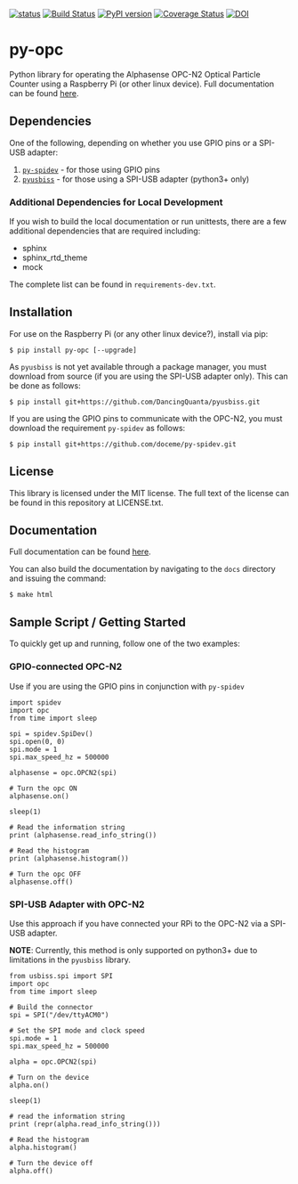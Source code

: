 [![status](http://joss.theoj.org/papers/049f6d3dab9391e8353484028148dd0d/status.svg)](http://joss.theoj.org/papers/049f6d3dab9391e8353484028148dd0d)
[![Build Status](https://travis-ci.org/dhhagan/py-opc.svg?branch=develop)](https://travis-ci.org/dhhagan/py-opc)
[![PyPI version](https://badge.fury.io/py/py-opc.svg)](https://badge.fury.io/py/py-opc)
[![Coverage Status](https://coveralls.io/repos/dhhagan/py-opc/badge.svg?branch=master&service=github)](https://coveralls.io/github/dhhagan/py-opc?branch=master)
[![DOI](https://zenodo.org/badge/30832320.svg)](https://zenodo.org/badge/latestdoi/30832320)

# py-opc

Python library for operating the Alphasense OPC-N2 Optical Particle Counter using a Raspberry Pi (or other linux device). Full documentation can be found [here](http://py-opc.readthedocs.org/en/latest/).


## Dependencies

One of the following, depending on whether you use GPIO pins or a SPI-USB adapter:

  1. [`py-spidev`](https://github.com/doceme/py-spidev) - for those using GPIO pins
  1. [`pyusbiss`](https://github.com/dancingquanta/pyusbiss) - for those using a SPI-USB adapter (python3+ only)

### Additional Dependencies for Local Development

If you wish to build the local documentation or run unittests, there are a few additional dependencies that are required including:

  * sphinx
  * sphinx_rtd_theme
  * mock

The complete list can be found in `requirements-dev.txt`.


## Installation

For use on the Raspberry Pi (or any other linux device?), install via pip:

    $ pip install py-opc [--upgrade]

As `pyusbiss` is not yet available through a package manager, you must download from source (if you are using the SPI-USB adapter only). This can be done as follows:

    $ pip install git+https://github.com/DancingQuanta/pyusbiss.git

If you are using the GPIO pins to communicate with the OPC-N2, you must download the requirement `py-spidev` as follows:

    $ pip install git+https://github.com/doceme/py-spidev.git


## License

  This library is licensed under the MIT license. The full text of the license can be found in this repository at LICENSE.txt.

## Documentation

  Full documentation can be found [here](http://py-opc.readthedocs.org/en/latest/).

  You can also build the documentation by navigating to the `docs` directory and issuing the command:

    $ make html


## Sample Script / Getting Started

To quickly get up and running, follow one of the two examples:

### GPIO-connected OPC-N2

Use if you are using the GPIO pins in conjunction with `py-spidev`

    import spidev
    import opc
    from time import sleep

    spi = spidev.SpiDev()
    spi.open(0, 0)
    spi.mode = 1
    spi.max_speed_hz = 500000

    alphasense = opc.OPCN2(spi)

    # Turn the opc ON
    alphasense.on()

    sleep(1)

    # Read the information string
    print (alphasense.read_info_string())

    # Read the histogram
    print (alphasense.histogram())

    # Turn the opc OFF
    alphasense.off()

### SPI-USB Adapter with OPC-N2

Use this approach if you have connected your RPi to the OPC-N2 via a SPI-USB adapter.

**NOTE**: Currently, this method is only supported on python3+ due to limitations in the `pyusbiss` library.

    from usbiss.spi import SPI
    import opc
    from time import sleep

    # Build the connector
    spi = SPI("/dev/ttyACM0")

    # Set the SPI mode and clock speed
    spi.mode = 1
    spi.max_speed_hz = 500000

    alpha = opc.OPCN2(spi)

    # Turn on the device
    alpha.on()

    sleep(1)

    # read the information string
    print (repr(alpha.read_info_string()))

    # Read the histogram
    alpha.histogram()

    # Turn the device off
    alpha.off()
